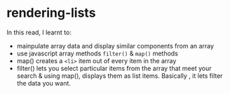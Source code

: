# rendering-lists

In this read, I learnt to:
- mainpulate array data and display similar components from an array
- use javascript array methods `filter()` & `map()` methods
- map() creates a `<li>` item out of every item in the array
- filter() lets you select particular items from the array that meet your search & using map(), displays them as list items. Basically , it lets filter the data you want.